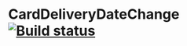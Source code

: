 # CardDeliveryDateChange [![Build status](https://ci.appveyor.com/api/projects/status/d56o2qsitx4pqsl1/branch/master?svg=true)](https://ci.appveyor.com/project/Victoria159/carddeliverydatechange/branch/master)
